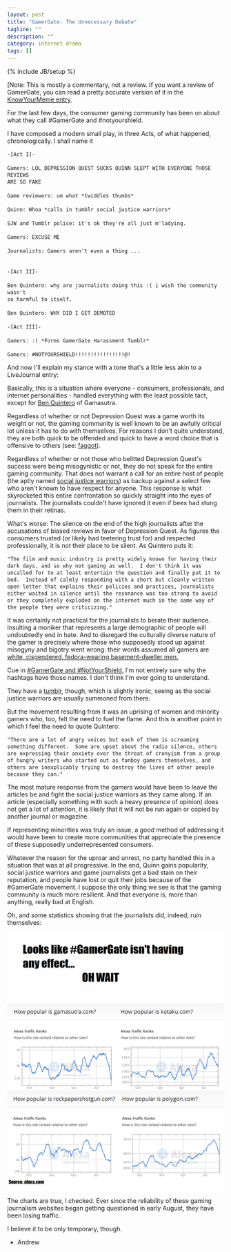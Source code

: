 ```yaml
---
layout: post
title: "GamerGate: The Unnecessary Debate"
tagline: ""
description: ""
category: internet drama
tags: []
---
```

{% include JB/setup %}

[Note: This is mostly a commentary, not a review. If you want a review of GamerGate, you can read a pretty accurate version of it in the <a href="http://knowyourmeme.com/memes/events/gamergate">KnowYourMeme entry</a>.

For the last few days, the consumer gaming community has been on about what they call #GamerGate and #notyourshield. 

I have composed a modern small play, in three Acts, of what happened, chronologically. I shall name it 

	-[Act I]-

	Gamers: LOL DEPRESSION QUEST SUCKS QUINN SLEPT WITH EVERYONE THOSE REVIEWS 
	ARE SO FAKE

	Game reviewers: um what *twiddles thumbs*

	Quinn: Whoa *calls in tumblr social justice warriors*

	SJW and Tumblr police: it's ok they're all just m'ladying.

	Gamers: EXCUSE ME

	Journalists: Gamers aren't even a thing ...


	-[Act II]-

	Ben Quintero: why are journalists doing this :( i wish the community wasn't 
	so harmful to itself.

	Ben Quintero: WHY DID I GET DEMOTED

	-[Act III]-

	Gamers: :( *Forms GamerGate Harassment Tumblr*

	Gamers: #NOTYOURSHIELD!!!!!!!!!!!!!!!!@!


And now I'll explain my stance with a tone that's a little less akin to a LiveJournal entry:

Basically, this is a situation where everyone - consumers, professionals, and internet personalities - handled everything with the least possible tact, except for <a href="http://www.gamasutra.com/blogs/BenjaminQuintero/20140902/224671/Can_We_All_Get_Along.php"> Ben Quintero</a> of Gamasutra. 

Regardless of whether or not Depression Quest was a game worth its weight or not, the gaming community is well known to be an awfully critical lot unless it has to do with themselves. For reasons I don't quite understand, they are both quick to be offended and quick to have a word choice that is offensive to others (see: <a href="http://www.urbandictionary.com/define.php?term=faggot%20game"> faggot</a>).

Regardless of whether or not those who belitted Depression Quest's success were being misogynistic or not, they do not speak for the entire gaming community. That does not warrant a call for an entire host of people (the aptly named <a href="http://www.urbandictionary.com/define.php?term=social%20justice%20warrior">social justice warriors</a>) as backup against a select few who aren't known to have respect for anyone. This response is what skyrocketed this entire confrontation so quickly straight into the eyes of journalists. The journalists couldn't have ignored it even if bees had stung them in their retinas.

What's worse: The silence on the end of the high journalists after the accusations of biased reviews in favor of Depression Quest. As figures the consumers trusted (or likely had teetering trust for) and respected professionally, it is not their place to be silent. As Quintero puts it: 

	"The film and music industry is pretty widely known for having their dark days, and so why not gaming as well.  I don't think it was uncalled for to at least entertain the question and finally put it to bed.  Instead of calmly responding with a short but cleanly written open letter that explains their policies and practices, journalists either waited in silence until the resonance was too strong to avoid or they completely exploded on the internet much in the same way of the people they were criticizing."


It was certainly not practical for the journalists to berate their audience. Insulting a moniker that represents a large demographic of people will undoubtedly end in hate. And to disregard the culturally diverse nature of the gamer is precisely where those who supposedly stood up against misogyny and bigotry went wrong: their words assumed all gamers are <a href="http://knowyourmeme.com/memes/tips-fedora">white, cisgendered, fedora-wearing basement-dweller men.</a>

Cue in <a href="https://pbs.twimg.com/media/BwjKV9SCAAEs9Yj.jpg">#GamerGate and #NotYourShield.</a>
I'm not entirely sure why the hashtags have those names. I don't think I'm ever going to understand.

They have a <a href="http://gamergateharrassment.tumblr.com/">tumblr</a>, though, which is slightly ironic, seeing as the social justice warriors are usually summoned from there.

But the movement resulting from it was an uprising of women and minority gamers who, too, felt the need to fuel the flame. And this is another point in which I feel the need to quote Quintero:

	"There are a lot of angry voices but each of them is screaming something different.  Some are upset about the radio silence, others are expressing their anxiety over the threat of cronyism from a group of hungry writers who started out as fanboy gamers themselves, and others are inexplicably trying to destroy the lives of other people because they can."

The most mature response from the gamers would have been to leave the articles be and fight the social justice warriors as they came along. If an article (especially something with such a heavy presence of opinion) does not get a lot of attention, it is likely that it will not be run again or copied by another journal or magazine. 

If representing minorities was truly an issue, a good method of addressing it would have been to create more communities that appreciate the presence of these supposedly underrepresented consumers.

Whatever the reason for the uproar and unrest, no party handled this in a situation that was at all progressive. In the end, Quinn gains popularity, social justice warriors and game journalists get a bad stain on their reputation, and people have lost or quit their jobs because of the #GamerGate movement. I suppose the only thing we see is that the gaming community is much more resilient. And that everyone is, more than anything, really bad at English. 

Oh, and some statistics showing that the journalists did, indeed, ruin themselves:

<img src="/img/stats.png">

The charts are true, I checked. Ever since the reliability of these gaming journalism websites began getting questioned in early August, they have been losing traffic.

I believe it to be only temporary, though.

- Andrew